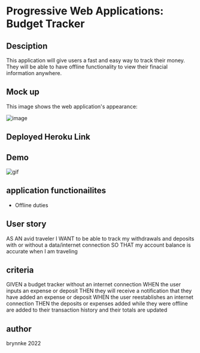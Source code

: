 # Progressive Web Applications: Budget Tracker

## Desciption
This application will give users a fast and easy way to track their money. They will be able to have offline functionality to view their finacial information anywhere.

## Mock up
This image shows the web application's appearance:

![image](https://user-images.githubusercontent.com/100329799/178545675-98dc8806-fea7-4acc-b1be-20d9c8eab80d.png)

## Deployed Heroku Link

## Demo
![gif](https://user-images.githubusercontent.com/100329799/178545553-1ce11463-5224-424a-b134-ed2fe8bb70e2.png)

## application functionailites
- Offline duties

## User story
AS AN avid traveler
I WANT to be able to track my withdrawals and deposits with or without a data/internet connection
SO THAT my account balance is accurate when I am traveling 

## criteria
GIVEN a budget tracker without an internet connection
WHEN the user inputs an expense or deposit
THEN they will receive a notification that they have added an expense or deposit
WHEN the user reestablishes an internet connection
THEN the deposits or expenses added while they were offline are added to their transaction history and their totals are updated

## author 
brynnke 2022
